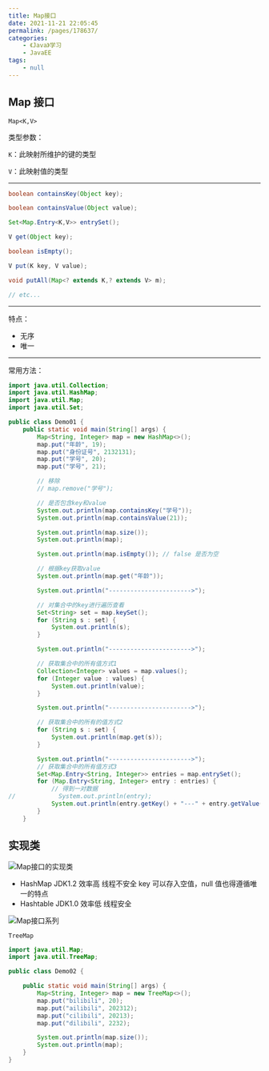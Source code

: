 ```yaml
---
title: Map接口
date: 2021-11-21 22:05:45
permalink: /pages/178637/
categories:
    - 《Java》学习
    - JavaEE
tags:
    - null
---
```


## Map 接口

`Map<K,V>`

类型参数：

`K`：此映射所维护的键的类型

`V`：此映射值的类型

<!-- more -->

---

```java
boolean containsKey(Object key);

boolean containsValue(Object value);

Set<Map.Entry<K,V>> entrySet();

V get(Object key);

boolean isEmpty();

V put(K key, V value);

void putAll(Map<? extends K,? extends V> m);

// etc...
```

---

特点：

-   无序
-   唯一

---

常用方法：

```java
import java.util.Collection;
import java.util.HashMap;
import java.util.Map;
import java.util.Set;

public class Demo01 {
    public static void main(String[] args) {
        Map<String, Integer> map = new HashMap<>();
        map.put("年龄", 19);
        map.put("身份证号", 2132131);
        map.put("学号", 20);
        map.put("学号", 21);

        // 移除
        // map.remove("学号");

        // 是否包含key和value
        System.out.println(map.containsKey("学号"));
        System.out.println(map.containsValue(21));

        System.out.println(map.size());
        System.out.println(map);

        System.out.println(map.isEmpty()); // false 是否为空

        // 根据key获取value
        System.out.println(map.get("年龄"));

        System.out.println("----------------------->");

        // 对集合中的key进行遍历查看
        Set<String> set = map.keySet();
        for (String s : set) {
            System.out.println(s);
        }

        System.out.println("----------------------->");

        // 获取集合中的所有值方式1
        Collection<Integer> values = map.values();
        for (Integer value : values) {
            System.out.println(value);
        }

        System.out.println("----------------------->");

        // 获取集合中的所有的值方式2
        for (String s : set) {
            System.out.println(map.get(s));
        }

        System.out.println("----------------------->");
        // 获取集合中的所有值方式3
        Set<Map.Entry<String, Integer>> entries = map.entrySet();
        for (Map.Entry<String, Integer> entry : entries) {
            // 得到一对数据
//            System.out.println(entry);
            System.out.println(entry.getKey() + "---" + entry.getValue());
        }
    }

```

## 实现类

![Map接口的实现类](https://gitee.com/wxvirus/img/raw/master/img/20211121205920.png)

-   HashMap JDK1.2 效率高 线程不安全 key 可以存入空值，null 值也得遵循唯一的特点
-   Hashtable JDK1.0 效率低 线程安全

![Map接口系列](https://gitee.com/wxvirus/img/raw/master/img/20211121211149.png)

`TreeMap`

```java
import java.util.Map;
import java.util.TreeMap;

public class Demo02 {

    public static void main(String[] args) {
        Map<String, Integer> map = new TreeMap<>();
        map.put("bilibili", 20);
        map.put("ailibili", 202312);
        map.put("cilibili", 20213);
        map.put("dilibili", 2232);

        System.out.println(map.size());
        System.out.println(map);
    }
}
```
